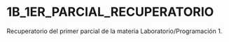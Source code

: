 # 1B_1ER_PARCIAL_RECUPERATORIO
Recuperatorio del primer parcial de la materia Laboratorio/Programación 1.
